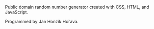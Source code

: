 Public domain random number generator created with CSS, HTML, and JavaScript.

Programmed by Jan Honzík Hořava.
